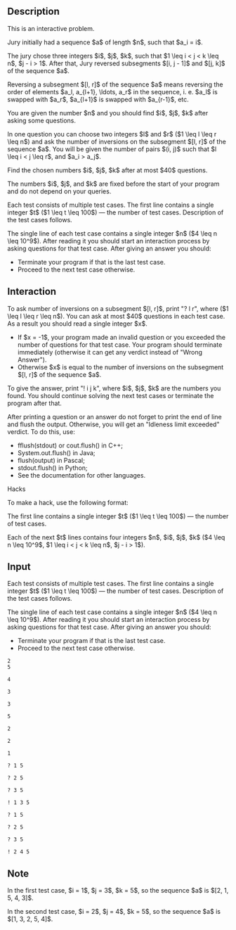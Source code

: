 ## Description

<div><p><span class="tex-font-style-bf">This is an interactive problem.</span></p><p>Jury initially had a sequence $a$ of length $n$, such that $a_i = i$.</p><p>The jury chose three integers $i$, $j$, $k$, such that $1 \leq i &lt; j &lt; k \leq n$, $j - i &gt; 1$. After that, Jury reversed subsegments $[i, j - 1]$ and $[j, k]$ of the sequence $a$.</p><p>Reversing a subsegment $[l, r]$ of the sequence $a$ means reversing the order of elements $a_l, a_{l+1}, \ldots, a_r$ in the sequence, i.&nbsp;e. $a_l$ is swapped with $a_r$, $a_{l+1}$ is swapped with $a_{r-1}$, etc.</p><p>You are given the number $n$ and you should find $i$, $j$, $k$ after asking some questions.</p><p>In one question you can choose two integers $l$ and $r$ ($1 \leq l \leq r \leq n$) and ask the number of inversions on the subsegment $[l, r]$ of the sequence $a$. You will be given the number of pairs $(i, j)$ such that $l \leq i &lt; j \leq r$, and $a_i &gt; a_j$.</p><p>Find the chosen numbers $i$, $j$, $k$ after at most $40$ questions.</p><p>The numbers $i$, $j$, and $k$ are fixed before the start of your program and do not depend on your queries.</p></div><div class="input-specification"><p>Each test consists of multiple test cases. The first line contains a single integer $t$ ($1 \leq t \leq 100$) — the number of test cases. Description of the test cases follows.</p><p>The single line of each test case contains a single integer $n$ ($4 \leq n \leq 10^9$). After reading it you should start an interaction process by asking questions for that test case. After giving an answer you should:</p><ul> <li> Terminate your program if that is the last test case. </li><li> Proceed to the next test case otherwise. </li></ul></div><div><h2>Interaction</h2><p>To ask number of inversions on a subsegment $[l, r]$, print "<span class="tex-font-style-tt">? l r</span>", where ($1 \leq l \leq r \leq n$). You can ask at most $40$ questions in each test case. As a result you should read a single integer $x$.</p><ul> <li> If $x = -1$, your program made an invalid question or you exceeded the number of questions for that test case. Your program should terminate immediately (otherwise it can get any verdict instead of "<span class="tex-font-style-tt">Wrong Answer</span>"). </li><li> Otherwise $x$ is equal to the number of inversions on the subsegment $[l, r]$ of the sequence $a$. </li></ul><p>To give the answer, print "<span class="tex-font-style-tt">! i j k</span>", where $i$, $j$, $k$ are the numbers you found. You should continue solving the next test cases or terminate the program after that.</p><p>After printing a question or an answer do not forget to print the end of line and flush the output. Otherwise, you will get an "<span class="tex-font-style-tt">Idleness limit exceeded</span>" verdict. To do this, use:</p><ul><li> <span class="tex-font-style-tt">fflush(stdout)</span> or <span class="tex-font-style-tt">cout.flush()</span> in C++;</li><li> <span class="tex-font-style-tt">System.out.flush()</span> in Java;</li><li> <span class="tex-font-style-tt">flush(output)</span> in Pascal;</li><li> <span class="tex-font-style-tt">stdout.flush()</span> in Python;</li><li> See the documentation for other languages.</li></ul><p><span class="tex-font-style-bf">Hacks</span></p><p>To make a hack, use the following format:</p><p>The first line contains a single integer $t$ ($1 \leq t \leq 100$) — the number of test cases.</p><p>Each of the next $t$ lines contains four integers $n$, $i$, $j$, $k$ ($4 \leq n \leq 10^9$, $1 \leq i &lt; j &lt; k \leq n$, $j - i &gt; 1$).</p></div>

## Input

<p>Each test consists of multiple test cases. The first line contains a single integer $t$ ($1 \leq t \leq 100$) — the number of test cases. Description of the test cases follows.</p><p>The single line of each test case contains a single integer $n$ ($4 \leq n \leq 10^9$). After reading it you should start an interaction process by asking questions for that test case. After giving an answer you should:</p><ul> <li> Terminate your program if that is the last test case. </li><li> Proceed to the next test case otherwise. </li></ul>





```input1
2 
5 

4 

3 

3 

5 

2 

2 

1
```




```output1
? 1 5

? 2 5

? 3 5

! 1 3 5

? 1 5

? 2 5

? 3 5

! 2 4 5
```



## Note

<p>In the first test case, $i = 1$, $j = 3$, $k = 5$, so the sequence $a$ is $[2, 1, 5, 4, 3]$.</p><p>In the second test case, $i = 2$, $j = 4$, $k = 5$, so the sequence $a$ is $[1, 3, 2, 5, 4]$.</p>
